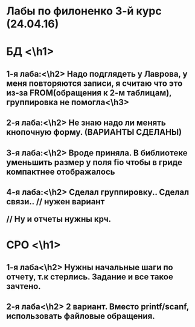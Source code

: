 # Лабы по филоненко 3-й курс (24.04.16)
<h1> БД <\h1>
<h2>1-я лаба:<\h2>
Надо подглядеть у Лаврова, у меня повторяются записи, я считаю что это из-за FROM(обращения к 2-м таблицам), группировка не помогла<\h3>
<h2>2-я лаба:<\h2>
Не знаю надо ли менять кнопочную форму. (ВАРИАНТЫ СДЕЛАНЫ)
<h2>3-я лаба:<\h2>
Вроде приняла. В библиотеке уменьшить размер у поля fio чтобы в гриде компактнее отображалось
<h2>4-я лаба:<\h2>
Сделал группировку.. Сделал связи.. // нужен вариант

// Ну и отчеты нужны крч.

<h1> CPO <\h1>
<h2>1-я лаба<\h2>
Нужны начальные шаги по отчету, т.к стерлись. 
Задание и все такое зачтено.
<h2>2-я лаба<\h2>
2 вариант. Вместо printf/scanf, использовать файловые обращения.

